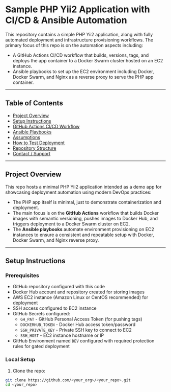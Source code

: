 # Sample PHP Yii2 Application with CI/CD & Ansible Automation

This repository contains a simple PHP Yii2 application, along with fully automated deployment and infrastructure provisioning workflows. The primary focus of this repo is on the automation aspects including:

- A GitHub Actions CI/CD workflow that builds, versions, tags, and deploys the app container to a Docker Swarm cluster hosted on an EC2 instance.
- Ansible playbooks to set up the EC2 environment including Docker, Docker Swarm, and Nginx as a reverse proxy to serve the PHP app container.

---

## Table of Contents

- [Project Overview](#project-overview)  
- [Setup Instructions](#setup-instructions)  
- [GitHub Actions CI/CD Workflow](#github-actions-cicd-workflow)  
- [Ansible Playbooks](#ansible-playbooks)  
- [Assumptions](#assumptions)  
- [How to Test Deployment](#how-to-test-deployment)  
- [Repository Structure](#repository-structure)  
- [Contact / Support](#contact--support)  

---

## Project Overview

This repo hosts a minimal PHP Yii2 application intended as a demo app for showcasing deployment automation using modern DevOps practices:

- The PHP app itself is minimal, just to demonstrate containerization and deployment.
- The main focus is on the **GitHub Actions** workflow that builds Docker images with semantic versioning, pushes images to Docker Hub, and triggers deployment to a Docker Swarm cluster on EC2.
- The **Ansible playbooks** automate environment provisioning on EC2 instances to ensure a consistent and repeatable setup with Docker, Docker Swarm, and Nginx reverse proxy.

---

## Setup Instructions

### Prerequisites

- GitHub repository configured with this code
- Docker Hub account and repository created for storing images
- AWS EC2 instance (Amazon Linux or CentOS recommended) for deployment
- SSH access configured to EC2 instance
- GitHub Secrets configured:
  - `GH_PAT` - GitHub Personal Access Token (for pushing tags)
  - `DOCKERHUB_TOKEN` - Docker Hub access token/password
  - `SSH_PRIVATE_KEY` - Private SSH key to connect to EC2
  - `SSH_HOST` - EC2 instance hostname or IP
- GitHub Environment named `DEV` configured with required protection rules for gated deployment

### Local Setup

1. Clone the repo:

```bash
git clone https://github.com/<your_org>/<your_repo>.git
cd <your_repo>

